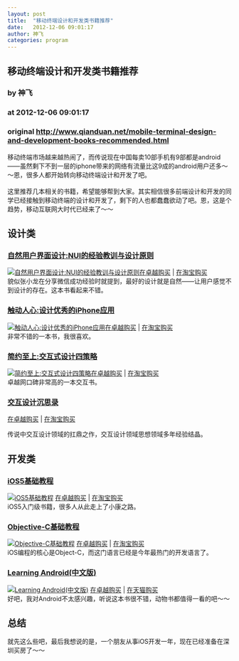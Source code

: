 ```yaml
---
layout: post
title:  "移动终端设计和开发类书籍推荐"
date:   2012-12-06 09:01:17
author: 神飞
categories: program
---
```


## 移动终端设计和开发类书籍推荐
### by 神飞
### at 2012-12-06 09:01:17
### original <http://www.qianduan.net/mobile-terminal-design-and-development-books-recommended.html>

<p>移动终端市场越来越热闹了，而传说现在中国每卖10部手机有9部都是android——虽然剩下不到一层的iphone带来的网络有流量比这9成的android用户还多～～恩，很多人都开始转向移动终端设计和开发了吧。<br>
<span></span><br>
这里推荐几本相关的书籍，希望能够帮到大家。其实相信很多前端设计和开发的同学已经接触到移动终端的设计和开发了，剩下的人也都蠢蠢欲动了吧。恩，这是个趋势，移动互联网大时代已经来了～～</p>
<h2>设计类</h2>
<h3><a href="http://www.amazon.cn/gp/product/B00A4H3JKM/ref=as_li_ss_tl?ie=UTF8&amp;camp=536&amp;creative=3132&amp;creativeASIN=B00A4H3JKM&amp;linkCode=as2&amp;tag=qianduan-23">自然用户界面设计:NUI的经验教训与设计原则</a></h3>
<p><a href="http://www.amazon.cn/gp/product/B00A4H3JKM/ref=as_li_ss_tl?ie=UTF8&amp;camp=536&amp;creative=3132&amp;creativeASIN=B00A4H3JKM&amp;linkCode=as2&amp;tag=qianduan-23"><img src="https://images-na.ssl-images-amazon.com/images/I/41Gm6ZNFEgL._SL200_.jpg" alt="自然用户界面设计:NUI的经验教训与设计原则"></a><a href="http://www.amazon.cn/gp/product/B00A4H3JKM/ref=as_li_ss_tl?ie=UTF8&amp;camp=536&amp;creative=3132&amp;creativeASIN=B00A4H3JKM&amp;linkCode=as2&amp;tag=qianduan-23">在卓越购买</a> | <a href="http://s.click.taobao.com/t?e=zGU34CA7K%2BPkqB07S4%2FK0CFcRfH0GoT805sipKvI3PAulVPw5mrr6kQ%2BeRr0AtEIHj3ZocyktC1l7MyfBtzz1wml6mg%2Ftt%2BseEFmkMEOnOqMww%3D%3D">在淘宝购买</a><br>
貌似张小龙在分享微信成功经验时就提到，最好的设计就是自然——让用户感觉不到设计的存在。这本书看起来不错。</p>
<h3><a href="http://www.amazon.cn/gp/product/B005R36I6U/ref=as_li_ss_tl?ie=UTF8&amp;camp=536&amp;creative=3132&amp;creativeASIN=B005R36I6U&amp;linkCode=as2&amp;tag=qianduan-23">触动人心:设计优秀的iPhone应用</a></h3>
<p><a href="http://www.amazon.cn/gp/product/B005R36I6U/ref=as_li_ss_tl?ie=UTF8&amp;camp=536&amp;creative=3132&amp;creativeASIN=B005R36I6U&amp;linkCode=as2&amp;tag=qianduan-23"><img src="https://images-na.ssl-images-amazon.com/images/I/51-lsv3QK5L._SL200_.jpg" alt="触动人心:设计优秀的iPhone应用"></a><a href="http://www.amazon.cn/gp/product/B005R36I6U/ref=as_li_ss_tl?ie=UTF8&amp;camp=536&amp;creative=3132&amp;creativeASIN=B005R36I6U&amp;linkCode=as2&amp;tag=qianduan-23">在卓越购买</a> | <a href="http://s.click.taobao.com/t?e=zGU34CA7K%2BPkqB07S4%2FK0CFcRfH0GoT805sipKvI3PAultY2sYcRLkag4oR6yBNJWXALS%2BW4pICGEeFFkKEJtYcJcFEbv8xw2Y48YiAF%2FNvEJQ%3D%3D">在淘宝购买</a><br>
非常不错的一本书，我很喜欢。</p>
<h3><a href="http://www.amazon.cn/gp/product/B004I91HCY/ref=as_li_ss_tl?ie=UTF8&amp;camp=536&amp;creative=3132&amp;creativeASIN=B004I91HCY&amp;linkCode=as2&amp;tag=qianduan-23">简约至上:交互式设计四策略</a></h3>
<p><a href="http://www.amazon.cn/gp/product/B004I91HCY/ref=as_li_ss_tl?ie=UTF8&amp;camp=536&amp;creative=3132&amp;creativeASIN=B004I91HCY&amp;linkCode=as2&amp;tag=qianduan-23"><img src="https://images-na.ssl-images-amazon.com/images/I/41qRf-G0+eL._SL200_.jpg" alt="简约至上:交互式设计四策略"></a><a href="http://www.amazon.cn/gp/product/B004I91HCY/ref=as_li_ss_tl?ie=UTF8&amp;camp=536&amp;creative=3132&amp;creativeASIN=B004I91HCY&amp;linkCode=as2&amp;tag=qianduan-23">在卓越购买</a> | <a href="http://s.click.taobao.com/t?e=zGU34CA7K%2BPkqB07S4%2FK0CFcRfH0GoT805sipKvI3PAultqL%2FKfwbN17AcOvIJQe7wqYO8GcwmwrvDGiZWNB01Y8j%2Fn1XZmmWdpp8DuouAYK1A%3D%3D">在淘宝购买</a><br>
卓越网口碑非常高的一本交互书。</p>
<h3><a href="http://www.amazon.cn/gp/product/B009A7DAXI/ref=as_li_ss_tl?ie=UTF8&amp;camp=536&amp;creative=3132&amp;creativeASIN=B009A7DAXI&amp;linkCode=as2&amp;tag=qianduan-23">交互设计沉思录</a></h3>
<p><a href="http://www.amazon.cn/gp/product/B009A7DAXI/ref=as_li_ss_tl?ie=UTF8&amp;camp=536&amp;creative=3132&amp;creativeASIN=B009A7DAXI&amp;linkCode=as2&amp;tag=qianduan-23"><img src="http://www.qianduan.net/wp-content/uploads/image/2012/12/164411mmM.jpg" alt=""></a><a href="http://www.amazon.cn/gp/product/B009A7DAXI/ref=as_li_ss_tl?ie=UTF8&amp;camp=536&amp;creative=3132&amp;creativeASIN=B009A7DAXI&amp;linkCode=as2&amp;tag=qianduan-23">在卓越购买</a> | <a href="http://s.click.taobao.com/t?e=zGU34CA7K%2BPkqB07S4%2FK0CFcRfH0GoT805sipKvI3PAul6aFc4Jjh5FWVOwVX6uxGf8uudQJ%2BIU2WVF8TdLKoH1QJjdV%2BzRQFBrleTIIlGNJJg%3D%3D">在淘宝购买</a></p>
<p>传说中交互设计领域的扛鼎之作，交互设计领域思想领域多年经验结晶。</p>
<h2>开发类</h2>
<h3><a href="http://www.amazon.cn/gp/product/B0096V27WS/ref=as_li_ss_tl?ie=UTF8&amp;camp=536&amp;creative=3132&amp;creativeASIN=B0096V27WS&amp;linkCode=as2&amp;tag=qianduan-23">iOS5基础教程</a></h3>
<p><a href="http://www.amazon.cn/gp/product/B0096V27WS/ref=as_li_ss_tl?ie=UTF8&amp;camp=536&amp;creative=3132&amp;creativeASIN=B0096V27WS&amp;linkCode=as2&amp;tag=qianduan-23"><img src="https://images-na.ssl-images-amazon.com/images/I/51QA2-3hjxL._SL200_.jpg" alt="iOS5基础教程"></a> <a href="http://www.amazon.cn/gp/product/B0096V27WS/ref=as_li_ss_tl?ie=UTF8&amp;camp=536&amp;creative=3132&amp;creativeASIN=B0096V27WS&amp;linkCode=as2&amp;tag=qianduan-23">在卓越购买</a> | <a href="http://s.click.taobao.com/t?e=zGU34CA7K%2BPkqB07S4%2FK0CITy7klxxrJ35Nnc0vWb%2FkeXyeuN%2BuQUwJe3JS0Z7SvQAbJKrOyR1Hi936vPqaEgHrrZ4%2FMv%2FvGOE7BtsfLLpNrNw%3D%3D">在淘宝购买</a><br>
iOS5入门级书籍，很多人从此走上了小康之路。</p>
<h3><a href="http://www.amazon.cn/gp/product/B002JCU2SC/ref=as_li_ss_tl?ie=UTF8&amp;camp=536&amp;creative=3132&amp;creativeASIN=B002JCU2SC&amp;linkCode=as2&amp;tag=qianduan-23">Objective-C基础教程</a></h3>
<p><a href="http://www.amazon.cn/gp/product/B002JCU2SC/ref=as_li_ss_tl?ie=UTF8&amp;camp=536&amp;creative=3132&amp;creativeASIN=B002JCU2SC&amp;linkCode=as2&amp;tag=qianduan-23"><img src="https://images-na.ssl-images-amazon.com/images/I/51cTNbf2xmL._SL200_.jpg" alt="Objective-C基础教程"></a> <a href="http://www.amazon.cn/gp/product/B002JCU2SC/ref=as_li_ss_tl?ie=UTF8&amp;camp=536&amp;creative=3132&amp;creativeASIN=B002JCU2SC&amp;linkCode=as2&amp;tag=qianduan-23">在卓越购买</a> | <a href="http://s.click.taobao.com/t?e=zGU34CA7K%2BPkqB07S4%2FK0CFcRfH0GoT805sipKvI3PAukKBqi19ywuzRwYkQMQ1bpTxpCd5A3fo%2FwEbKVINwQzIw9ImlZzZuRw9SyeMkElLVmA%3D%3D">在淘宝购买</a><br>
iOS编程的核心是Object-C，而这门语言已经是今年最热门的开发语言了。</p>
<h3><a href="http://www.amazon.cn/gp/product/B008KA8EGE/ref=as_li_ss_tl?ie=UTF8&amp;camp=536&amp;creative=3132&amp;creativeASIN=B008KA8EGE&amp;linkCode=as2&amp;tag=qianduan-23">Learning Android(中文版)</a></h3>
<p><a href="http://www.amazon.cn/gp/product/B008KA8EGE/ref=as_li_ss_tl?ie=UTF8&amp;camp=536&amp;creative=3132&amp;creativeASIN=B008KA8EGE&amp;linkCode=as2&amp;tag=qianduan-23"><img src="http://www.qianduan.net/wp-content/uploads/image/2012/12/164411sjM.jpg" alt="Learning Android(中文版)"></a> <a href="http://www.amazon.cn/gp/product/B008KA8EGE/ref=as_li_ss_tl?ie=UTF8&amp;camp=536&amp;creative=3132&amp;creativeASIN=B008KA8EGE&amp;linkCode=as2&amp;tag=qianduan-23">在卓越购买</a> | <a href="http://s.click.taobao.com/t?e=zGU34CA7K%2BPkqB07S4%2FK0CFcRfH0GoT805sipKvI3PAukKdXiyIFfd2IGpN2%2F7OLDUB011phiHKOXrE4d4kVGcQCk6DDiUfKLGhVCK6ht03stw%3D%3D">在天猫购买</a><br>
好吧，我对Android不太感兴趣，听说这本书很不错，动物书都值得一看的吧～～</p>
<h2>总结</h2>
<p>就先这么些吧，最后我想说的是，一个朋友从事iOS开发一年，现在已经准备在深圳买房了～～</p>